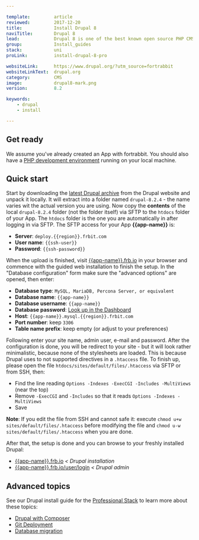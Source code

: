```yaml
---

template:         article
reviewed:         2017-12-20
title:            Install Drupal 8
naviTitle:        Drupal 8
lead:             Drupal 8 is one of the best known open source PHP CMS. Learn here how to use it with fortrabbit.
group:            Install_guides
stack:            uni
proLink:          install-drupal-8-pro

websiteLink:      https://www.drupal.org/?utm_source=fortrabbit
websiteLinkText:  drupal.org
category:         CMS
image:            drupal8-mark.png
version:          8.2

keywords:
    - drupal
    - install

---
```


## Get ready

We assume you've already created an App with fortrabbit. You should also have a [PHP development environment](/local-development) running on your local machine.


## Quick start

Start by downloading the [latest Drupal archive](https://www.drupal.org/8) from the Drupal website and unpack it locally. It will extract into a folder named `drupal-8.2.4` - the name varies wit the actual version you are using. Now copy the **contents** of the local `drupal-8.2.4` folder (not the folder itself) via SFTP to the `htdocs` folder of your App. The `htdocs` folder is the one you are automatically in after logging in via SFTP. The SFTP access for your App **{{app-name}}** is:

* **Server**: `deploy.{{region}}.frbit.com`
* **User name**: `{{ssh-user}}`
* **Password**: `{{ssh-password}}`

When the upload is finished, visit [{{app-name}}.frb.io](https://{{app-name}}.frb.io) in your browser and commence with the guided web installation to finish the setup. In the "Database configuration" form make sure the "advanced options" are opened, then enter:

* **Database type**: `MySQL, MariaDB, Percona Server, or equivalent`
* **Database name**: `{{app-name}}`
* **Database username**: `{{app-name}}`
* **Database password**: [Look up in the Dashboard](https://dashboard.fortrabbit.com/apps/{{app-name}}#mysql)
* **Host**: `{{app-name}}.mysql.{{region}}.frbit.com`
* **Port number**: keep `3306`
* **Table name prefix**: keep empty (or adjust to your preferences)

Following enter your site name, admin user, e-mail and password. After the configuration is done, you will be redirect to your site - but it will look rather minimalistic, because none of the stylesheets are loaded. This is because Drupal uses to not supported directives in a `.htaccess` file. To finish up, please open the file `htdocs/sites/default/files/.htaccess` via SFTP or from SSH, then:

* Find the line reading `Options -Indexes -ExecCGI -Includes -MultiViews` (near the top)
* Remove `-ExecCGI` and `-Includes` so that it reads `Options -Indexes -MultiViews`
* Save

**Note**: If you edit the file from SSH and cannot safe it: execute `chmod u+w sites/default/files/.htaccess` before modifying the file and `chmod u-w sites/default/files/.htaccess` when you are done.

After that, the setup is done and you can browse to your freshly installed Drupal:

* [{{app-name}}.frb.io](https://{{app-name}}.frb.io) _< Drupal installation_
* [{{app-name}}.frb.io/user/login](https://{{app-name}}.frb.io/user/login) _< Drupal admin_


## Advanced topics

See our Drupal install guide for the [Professional Stack](/app-pro) to learn more about these topics:

* [Drupal with Composer](/install-drupal-8-uni#toc-install)
* [Git Deployment](/install-drupal-8-uni#toc-configure-git)
* [Database migration](/install-drupal-8-uni#toc-mysql-import)


